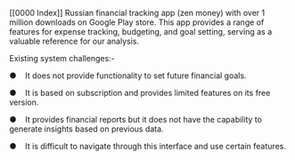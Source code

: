 [[0000 Index]]
Russian financial tracking app (zen money) with over 1 million downloads on Google Play store. This app provides a range of features for expense tracking, budgeting, and goal setting, serving as a valuable reference for our analysis.

Existing system challenges:-

●    It does not provide functionality to set future financial goals.

●    It is based on subscription and provides limited features on its free version.

●    It provides financial reports but it does not have the capability to generate insights based on previous data.

●    It is difficult to navigate through this interface and use certain features.